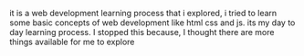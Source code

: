 it is a web development learning process that i explored, i tried to learn some basic concepts of web development like html css and js. its my day to day learning process. I stopped this because, I thought there are more things available for me to explore 

